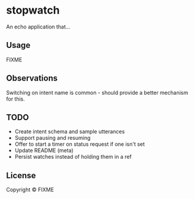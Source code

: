 # stopwatch

An echo application that...

## Usage

FIXME

## Observations

Switching on intent name is common - should provide a better mechanism for this.

## TODO
* Create intent schema and sample utterances
* Support pausing and resuming
* Offer to start a timer on status request if one isn't set
* Update README (meta)
* Persist watches instead of holding them in a ref

## License

Copyright ©  FIXME
